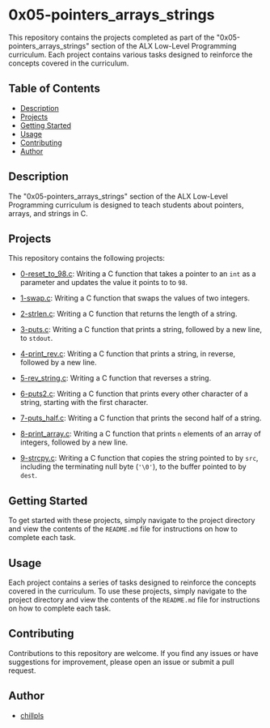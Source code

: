 # 0x05-pointers_arrays_strings

This repository contains the projects completed as part of the "0x05-pointers_arrays_strings" section of the ALX Low-Level Programming curriculum. Each project contains various tasks designed to reinforce the concepts covered in the curriculum.

## Table of Contents

- [Description](#description)
- [Projects](#projects)
- [Getting Started](#getting-started)
- [Usage](#usage)
- [Contributing](#contributing)
- [Author](#author)

## Description

The "0x05-pointers_arrays_strings" section of the ALX Low-Level Programming curriculum is designed to teach students about pointers, arrays, and strings in C.

## Projects

This repository contains the following projects:

- [0-reset_to_98.c](./0-reset_to_98.c): Writing a C function that takes a pointer to an `int` as a parameter and updates the value it points to to `98`.

- [1-swap.c](./1-swap.c): Writing a C function that swaps the values of two integers.

- [2-strlen.c](./2-strlen.c): Writing a C function that returns the length of a string.

- [3-puts.c](./3-puts.c): Writing a C function that prints a string, followed by a new line, to `stdout`.

- [4-print_rev.c](./4-print_rev.c): Writing a C function that prints a string, in reverse, followed by a new line.

- [5-rev_string.c](./5-rev_string.c): Writing a C function that reverses a string.

- [6-puts2.c](./6-puts2.c): Writing a C function that prints every other character of a string, starting with the first character.

- [7-puts_half.c](./7-puts_half.c): Writing a C function that prints the second half of a string.

- [8-print_array.c](./8-print_array.c): Writing a C function that prints `n` elements of an array of integers, followed by a new line.

- [9-strcpy.c](./9-strcpy.c): Writing a C function that copies the string pointed to by `src`, including the terminating null byte (`'\0'`), to the buffer pointed to by `dest`.

## Getting Started

To get started with these projects, simply navigate to the project directory and view the contents of the `README.md` file for instructions on how to complete each task.

## Usage

Each project contains a series of tasks designed to reinforce the concepts covered in the curriculum. To use these projects, simply navigate to the project directory and view the contents of the `README.md` file for instructions on how to complete each task.

## Contributing

Contributions to this repository are welcome. If you find any issues or have suggestions for improvement, please open an issue or submit a pull request.

## Author

- [chillpls](https://github.com/chillpls)
